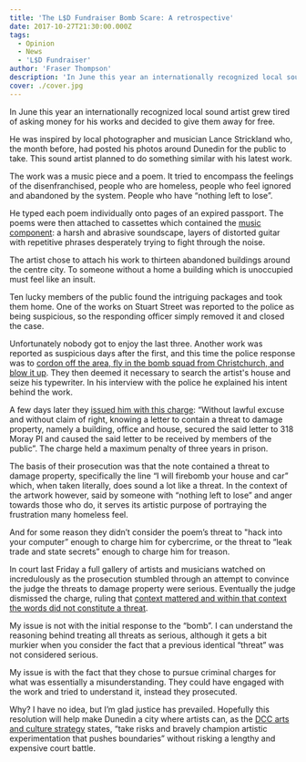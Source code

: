 ```yaml
---
title: 'The L$D Fundraiser Bomb Scare: A retrospective'
date: 2017-10-27T21:30:00.000Z
tags:
  - Opinion
  - News
  - 'L$D Fundraiser'
author: 'Fraser Thompson'
description: 'In June this year an internationally recognized local sound artist grew tired of asking money for his works and decided to give them away for free. What happened next will shock you.'
cover: ./cover.jpg
---
```


In June this year an internationally recognized local sound artist grew tired of asking money for his works and decided to give them away for free.

He was inspired by local photographer and musician Lance Strickland who, the month before, had posted his photos around Dunedin for the public to take. This sound artist planned to do something similar with his latest work.

The work was a music piece and a poem. It tried to encompass the feelings of the disenfranchised, people who are homeless, people who feel ignored and abandoned by the system. People who have “nothing left to lose”.

He typed each poem individually onto pages of an expired passport. The poems were then attached to cassettes which contained the [music component](https://lsdfunraiser.bandcamp.com/album/streetnoise): a harsh and abrasive soundscape, layers of distorted guitar with repetitive phrases desperately trying to fight through the noise.

The artist chose to attach his work to thirteen abandoned buildings around the centre city. To someone without a home a building which is unoccupied must feel like an insult.

Ten lucky members of the public found the intriguing packages and took them home. One of the works on Stuart Street was reported to the police as being suspicious, so the responding officer simply removed it and closed the case.

Unfortunately nobody got to enjoy the last three. Another work was reported as suspicious days after the first, and this time the police response was to [cordon off the area, fly in the bomb squad from Christchurch, and blow it up](https://www.odt.co.nz/news/dunedin/bomb-scare-brings-cbd-halt). They then deemed it necessary to search the artist's house and seize his typewriter. In his interview with the police he explained his intent behind the work.

A few days later they [issued him with this charge](https://www.odt.co.nz/news/dunedin/dunedin-bomb-threat-accused-denies-charge): “Without lawful excuse and without claim of right, knowing a letter to contain a threat to damage property, namely a building, office and house, secured the said letter to 318 Moray Pl and caused the said letter to be received by members of the public”. The charge held a maximum penalty of three years in prison.

The basis of their prosecution was that the note contained a threat to damage property, specifically the line “I will firebomb your house and car” which, when taken literally, does sound a lot like a threat. In the context of the artwork however, said by someone with “nothing left to lose” and anger towards those who do, it serves its artistic purpose of portraying the frustration many homeless feel.

And for some reason they didn’t consider the poem’s threat to "hack into your computer” enough to charge him for cybercrime, or the threat to “leak trade and state secrets” enough to charge him for treason.

In court last Friday a full gallery of artists and musicians watched on incredulously as the prosecution stumbled through an attempt to convince the judge the threats to damage property were serious. Eventually the judge dismissed the charge, ruling that [context mattered and within that context the words did not constitute a threat](https://www.odt.co.nz/news/dunedin/man-found-not-guilty-over-bomb-scare).

My issue is not with the initial response to the “bomb”. I can understand the reasoning behind treating all threats as serious, although it gets a bit murkier when you consider the fact that a previous identical “threat” was not considered serious.

My issue is with the fact that they chose to pursue criminal charges for what was essentially a misunderstanding. They could have engaged with the work and tried to understand it, instead they prosecuted.

Why? I have no idea, but I’m glad justice has prevailed. Hopefully this resolution will help make Dunedin a city where artists can, as the [DCC arts and culture strategy](http://www.dunedin.govt.nz/__data/assets/pdf_file/0015/522060/Ara-Toi-Viewable.pdf) states, “take risks and bravely champion artistic experimentation that pushes boundaries” without risking a lengthy and expensive court battle.
